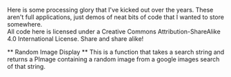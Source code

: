 Here is some processing glory that I've kicked out over the years.
These aren't full applications, just demos of neat bits of code that I wanted to
store somewhere.  
All code here is licensed under a Creative Commons
Attribution-ShareAlike 4.0 International License.  Share and share
alike! 

** Random Image Display **
This is a function that takes a search string and returns a PImage
containing a random image from a google images search of that string.